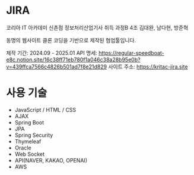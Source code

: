 # JIRA 

코리아 IT 아카데미 신촌점 정보처리산업기사 취득 과정B
4조 김대완, 남다현, 방준혁

동명의 웹사이트 클론 코딩을 기반으로 제작된 협업툴입니다.

제작 기간: 2024.09 - 2025.01
API 명세: https://regular-speedboat-e8c.notion.site/16c38ff71eb780f1a046c38a28b95e0b?v=439ffca7566c4826b501ad7f8e21d829 
사이트 주소: https://kritac-jira.site

# 사용 기술

- JavaScript / HTML / CSS
- AJAX
- Spring Boot
- JPA
- Spring Security
- Thymeleaf
- Oracle
- Web Socket
- API(NAVER, KAKAO, OPENAI)
- AWS
